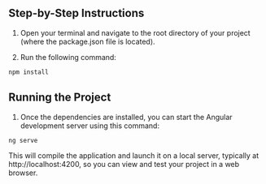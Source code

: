 ## Step-by-Step Instructions
1. Open your terminal and navigate to the root directory of your project (where the package.json file is located).

2. Run the following command:
```Bash
npm install
```

## Running the Project
1. Once the dependencies are installed, you can start the Angular development server using this command:
```Bash
ng serve
```

This will compile the application and launch it on a local server, typically at http://localhost:4200, so you can view and test your project in a web browser.